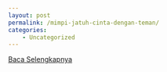 ```yaml
---
layout: post
permalink: /mimpi-jatuh-cinta-dengan-teman/
categories:
    - Uncategorized
---
```


[Baca Selengkapnya](/06)